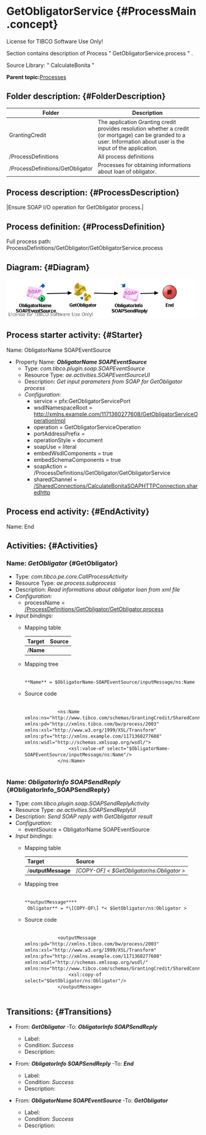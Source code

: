 # GetObligatorService {#ProcessMain .concept}

License for TIBCO Software Use Only!

Section contains description of Process " GetObligatorService.process " .

Source Library: " CalculateBonita "

**Parent topic:**[Processes](../../../../projects/GrantingCredit/common/process.md)

## Folder description: {#FolderDescription}

|Folder|Description|
|------|-----------|
|GrantingCredit|The application Granting credit provides resolution whether a credit \(or mortgage\) can be granded to a user. Information about user is the input of the application.|
|/ProcessDefinitions|All process definitions|
|/ProcessDefinitions/GetObligator|Processes for obtaining informations about loan of obligator.|

## Process description: {#ProcessDescription}

|Ensure SOAP I/O operation for GetObligator process.|

## Process definition: {#ProcessDefinition}

Full process path: ProcessDefinitions/GetObligator/GetObligatorService.process

## Diagram: {#Diagram}

![](GetObligatorService.process.png)

## Process starter activity: {#Starter}

Name: ObligatorName SOAPEventSource

-   Property Name: ***ObligatorName SOAPEventSource***
    -   Type: *com.tibco.plugin.soap.SOAPEventSource*
    -   Resource Type: *ae.activities.SOAPEventSourceUI*
    -   Description: *Get input parameters from SOAP for GetObligator process*
    -   *Configuration:*
        -   service = pfx:GetObligatorServicePort
        -   wsdlNamespaceRoot = http://xmlns.example.com/1171360277608/GetObligatorServiceOperationImpl
        -   operation = GetObligatorServiceOperation
        -   portAddressPrefix =
        -   operationStyle = document
        -   soapUse = literal
        -   embedWsdlComponents = true
        -   embedSchemaComponents = true
        -   soapAction = /ProcessDefinitions/GetObligator/GetObligatorService
        -   sharedChannel = [/SharedConnections/CalculateBonitaSOAPHTTPConnection.sharedhttp](../../SharedConnections/CalculateBonitaSOAPHTTPConnection.sharedhttp.md)

## Process end activity: {#EndActivity}

Name: End

## Activities: {#Activities}

### Name: ***GetObligator*** {#GetObligator}

-   Type: *com.tibco.pe.core.CallProcessActivity*
-   Resource Type: *ae.process.subprocess*
-   Description: *Read informations about obligator loan from xml file*
-   *Configuration:*
    -   processName = [/ProcessDefinitions/GetObligator/GetObligator.process](GetObligator.process.md)
-   *Input bindings:*
    -   Mapping table

        |Target|Source|
        |------|------|
        |/**Name**| |

    -   Mapping tree

        ```
        
        **Name** = $ObligatorName-SOAPEventSource/inputMessage/ns:Name
        ```

    -   Source code

        ```
        
                    <ns:Name xmlns:ns="http://www.tibco.com/schemas/GrantingCredit/SharedConnections/Schema1.xsd" xmlns:pd="http://xmlns.tibco.com/bw/process/2003" xmlns:xsl="http://www.w3.org/1999/XSL/Transform" xmlns:pfx="http://xmlns.example.com/1171360277608" xmlns:wsdl="http://schemas.xmlsoap.org/wsdl/">
                        <xsl:value-of select="$ObligatorName-SOAPEventSource/inputMessage/ns:Name"/>
                    </ns:Name>
                
        ```


### Name: ***ObligatorInfo SOAPSendReply*** {#ObligatorInfo_SOAPSendReply}

-   Type: *com.tibco.plugin.soap.SOAPSendReplyActivity*
-   Resource Type: *ae.activities.SOAPSendReplyUI*
-   Description: *Send SOAP reply with GetObligator result*
-   *Configuration:*
    -   eventSource = ObligatorName SOAPEventSource
-   *Input bindings:*
    -   Mapping table

        |Target|Source|
        |------|------|
        |/**outputMessage**|*\[COPY-OF\] < $GetObligator/ns:Obligator \>*|

    -   Mapping tree

        ```
        
        **outputMessage****
         Obligator** = *\[COPY-OF\] *< $GetObligator/ns:Obligator >
        ```

    -   Source code

        ```
        
                    <outputMessage xmlns:pd="http://xmlns.tibco.com/bw/process/2003" xmlns:xsl="http://www.w3.org/1999/XSL/Transform" xmlns:pfx="http://xmlns.example.com/1171360277608" xmlns:wsdl="http://schemas.xmlsoap.org/wsdl/" xmlns:ns="http://www.tibco.com/schemas/GrantingCredit/SharedConnections/Schema1.xsd">
                        <xsl:copy-of select="$GetObligator/ns:Obligator"/>
                    </outputMessage>
                
        ```


## Transitions: {#Transitions}

-   From: ***GetObligator*** -To: ***ObligatorInfo SOAPSendReply***
    -   Label:
    -   Condition: *Success*
    -   Description:

-   From: ***ObligatorInfo SOAPSendReply*** -To: ***End***
    -   Label:
    -   Condition: *Success*
    -   Description:

-   From: ***ObligatorName SOAPEventSource*** -To: ***GetObligator***
    -   Label:
    -   Condition: *Success*
    -   Description:

